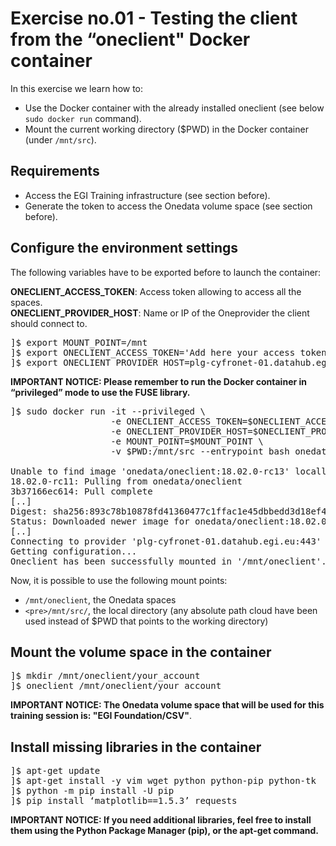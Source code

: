 # Exercise no.01 - Testing the client from the “oneclient" Docker container

In this exercise we learn how to: 
* Use the Docker container with the already installed oneclient (see below `sudo docker run` command).
* Mount the current working directory ($PWD) in the Docker container (under `/mnt/src`).

## Requirements
* Access the EGI Training infrastructure (see section before).
* Generate the token to access the Onedata volume space (see section before).

## Configure the environment settings
The following variables have to be exported before to launch the container:

<b>ONECLIENT_ACCESS_TOKEN</b>: Access token allowing to access all the spaces.</br>
<b>ONECLIENT_PROVIDER_HOST</b>: Name or IP of the Oneprovider the client should connect to.

<pre>
]$ export MOUNT_POINT=/mnt
]$ export ONECLIENT_ACCESS_TOKEN='Add here your access token'
]$ export ONECLIENT_PROVIDER_HOST=plg-cyfronet-01.datahub.egi.eu
</pre>

<b>IMPORTANT NOTICE: Please remember to run the Docker container in “privileged” mode to use the FUSE library.</b>

<pre>
]$ sudo docker run -it --privileged \
                   -e ONECLIENT_ACCESS_TOKEN=$ONECLIENT_ACCESS_TOKEN \
                   -e ONECLIENT_PROVIDER_HOST=$ONECLIENT_PROVIDER_HOST \
                   -e MOUNT_POINT=$MOUNT_POINT \
                   -v $PWD:/mnt/src --entrypoint bash onedata/oneclient:18.02.0-rc13    

Unable to find image 'onedata/oneclient:18.02.0-rc13' locally
18.02.0-rc11: Pulling from onedata/oneclient
3b37166ec614: Pull complete
[..]
Digest: sha256:893c78b10878fd41360477c1ffac1e45dbbedd3d18ef401213bb81c3d132b
Status: Downloaded newer image for onedata/oneclient:18.02.0-rc13
[..]
Connecting to provider 'plg-cyfronet-01.datahub.egi.eu:443' using session ID: '1993401975351113888'...
Getting configuration...
Oneclient has been successfully mounted in '/mnt/oneclient'.
</pre>

Now, it is possible to use the following mount points:
* `/mnt/oneclient`,  the Onedata spaces
* `<pre>/mnt/src/`, the local directory (any absolute path cloud have been used instead of $PWD that points to the working directory)


## Mount the volume space in the container

<pre>
]$ mkdir /mnt/oneclient/your_account
]$ oneclient /mnt/oneclient/your_account
</pre>

<b>IMPORTANT NOTICE: The Onedata volume space that will be used for this training session is: "EGI Foundation/CSV"</b>.

## Install missing libraries in the container

<pre>
]$ apt-get update
]$ apt-get install -y vim wget python python-pip python-tk
]$ python -m pip install -U pip
]$ pip install ‘matplotlib==1.5.3’ requests
</pre>

<b>IMPORTANT NOTICE: If you need additional libraries, feel free to install them using the Python Package Manager (pip), or the apt-get command.</b>


